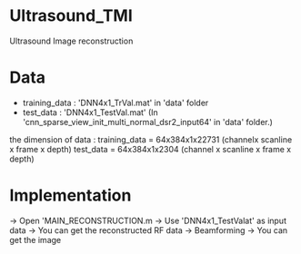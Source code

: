 # Ultrasound_TMI
Ultrasound Image reconstruction

Data
===============
* training_data  :   'DNN4x1_TrVal.mat' in 'data' folder
* test_data :  'DNN4x1_TestVal.mat'
(In 'cnn_sparse_view_init_multi_normal_dsr2_input64' in 'data' folder.)
  
       
the dimension of data : 
  training_data =  64x384x1x22731  (channelx scanline x frame x depth)
  test_data =   64x384x1x2304 (channel x scanline x frame x depth)
                        
Implementation
===============
-> Open 'MAIN_RECONSTRUCTION.m
-> Use 'DNN4x1_TestValat' as input data
-> You can get the reconstructed RF data
-> Beamforming
-> You can get the image
